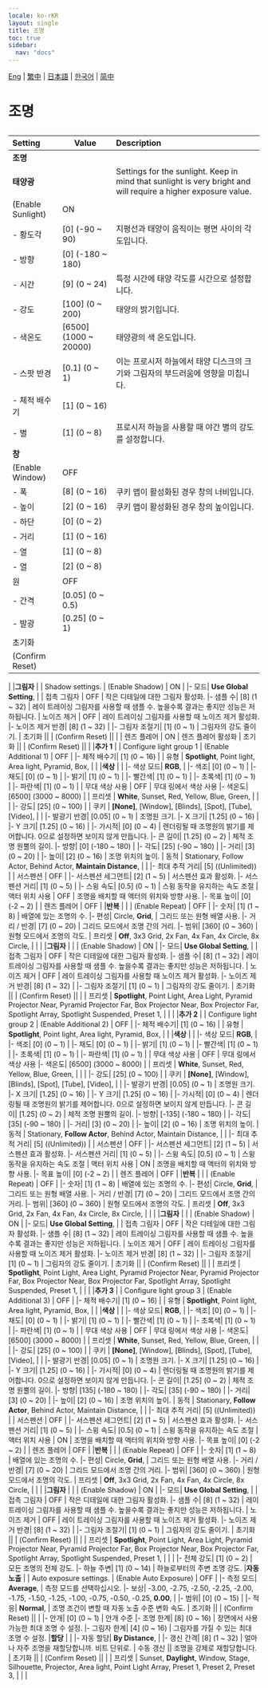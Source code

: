 ```yaml
---
locale: ko-rKR
layout: single
title: 조명
toc: true
sidebar:
  nav: "docs"
---
```

[Eng](/dancexr/menu/2025.4/scene/lighting.md) | [繁中](/tw/dancexr/menu/2025.4/scene/lighting.md) | [日本語](/jp/dancexr/menu/2025.4/scene/lighting.md) | [한국어](/kr/dancexr/menu/2025.4/scene/lighting.md) | [简中](/zh/dancexr/menu/2025.4/scene/lighting.md)
# 조명
## 
| Setting | Value | Description |
| :--- | --- | :--- |
|**조명** | | 
|**태양광** | | Settings for the sunlight. Keep in mind that sunlight is very bright and will require a higher exposure value.
| (Enable Sunlight) | ON | 
|- 황도각| [0] (-90 ~ 90) | 지평선과 태양이 움직이는 평면 사이의 각도입니다.
|- 방향| [0] (-180 ~ 180) | 
|- 시간| [9] (0 ~ 24) | 특정 시간에 태양 각도를 시간으로 설정합니다.
|- 강도| [100] (0 ~ 200) | 태양의 밝기입니다.
|- 색온도| [6500] (1000 ~ 20000) | 태양광의 색 온도입니다.
|- 스팟 반경| [0.1] (0 ~ 1) | 이는 프로시저 하늘에서 태양 디스크의 크기와 그림자의 부드러움에 영향을 미칩니다.
|- 체적 배수기| [1] (0 ~ 16) | 
|- 별| [1] (0 ~ 8) | 프로시저 하늘을 사용할 때 야간 별의 강도를 설정합니다.
|**창** | | 
| (Enable Window) | OFF | 
|- 폭| [8] (0 ~ 16) | 쿠키 맵이 활성화된 경우 창의 너비입니다.
|- 높이| [2] (0 ~ 16) | 쿠키 맵이 활성화된 경우 창의 높이입니다.
|- 하단| [0] (0 ~ 2) | 
|- 거리| [1] (0 ~ 16) | 
|- 열| [1] (0 ~ 8) | 
|- 열| [2] (0 ~ 8) | 
| 원 | OFF | 
|- 간격| [0.05] (0 ~ 0.5) | 
|- 발광| [0.25] (0 ~ 1) | 
| 초기화 || 
| (Confirm Reset) || 
|
|**그림자** | | Shadow settings.
| (Enable Shadow) | ON | 
|- 모드|  **Use Global Setting**,  | 
| 접촉 그림자 | OFF | 작은 디테일에 대한 그림자 활성화.
|- 샘플 수| [8] (1 ~ 32) | 레이 트레이싱 그림자를 사용할 때 샘플 수. 높을수록 결과는 좋지만 성능은 저하됩니다.
| 노이즈 제거 | OFF | 레이 트레이싱 그림자를 사용할 때 노이즈 제거 활성화.
|- 노이즈 제거 반경| [8] (1 ~ 32) | 
|- 그림자 조절기| [1] (0 ~ 1) | 그림자의 강도 줄이기.
| 초기화 || 
| (Confirm Reset) || 
|
| 렌즈 플레어 | ON | 렌즈 플레어 활성화
| 초기화 || 
| (Confirm Reset) || 
|
|**추가 1** | | Configure light group 1
| (Enable Additional 1) | OFF | 
|- 체적 배수기| [1] (0 ~ 16) | 
| 유형 |  **Spotlight**,  Point light,  Area light,  Pyramid,  Box,  |  |
|**색상** | | 
|- 색상 모드|  **RGB**,  | 
|- 색조| [0] (0 ~ 1) | 
|- 채도| [0] (0 ~ 1) | 
|- 밝기| [1] (0 ~ 1) | 
|- 빨간색| [1] (0 ~ 1) | 
|- 초록색| [1] (0 ~ 1) | 
|- 파란색| [1] (0 ~ 1) | 
| 무대 색상 사용 | OFF | 무대 링에서 색상 사용
|- 색온도| [6500] (3000 ~ 8000) | 
| 프리셋 |  **White**,  Sunset,  Red,  Yellow,  Blue,  Green,  |  |
|
|- 강도| [25] (0 ~ 100) | 
| 쿠키 |  **[None]**,  [Window],  [Blinds],  [Spot],  [Tube],  [Video],  |  |
|- 발광기 반경| [0.05] (0 ~ 1) | 조명원 크기.
|- X 크기| [1.25] (0 ~ 16) | 
|- Y 크기| [1.25] (0 ~ 16) | 
|- 가시적| [0] (0 ~ 4) | 렌더링될 때 조명원의 밝기를 제어합니다. 0으로 설정하면 보이지 않게 만듭니다.
|- 콘 길이| [1.25] (0 ~ 2) | 체적 조명 원뿔의 길이.
|- 방향| [0] (-180 ~ 180) | 
|- 각도| [25] (-90 ~ 180) | 
|- 거리| [3] (0 ~ 20) | 
|- 높이| [2] (0 ~ 16) | 조명 위치의 높이.
| 동적 |  Stationary,  Follow Actor,  Behind Actor,  **Maintain Distance**,  |  |
|- 최대 추적 거리| [5] ((Unlimited)) | 
| 서스펜션 | OFF | 
|- 서스펜션 세그먼트| [2] (1 ~ 5) | 서스펜션 효과 활성화.
|- 서스펜션 거리| [1] (0 ~ 5) | 
|- 스윙 속도| [0.5] (0 ~ 1) | 스윙 동작을 유지하는 속도 조절
| 액터 위치 사용 | OFF | 조명을 배치할 때 액터의 위치와 방향 사용.
|- 목표 높이| [0] (-2 ~ 2) | 
| 렌즈 플레어 | OFF | 
|**반복** | | 
| (Enable Repeat) | OFF | 
|- 숫자| [1] (1 ~ 8) | 배열에 있는 조명의 수.
|- 편성|  Circle,  **Grid**,  | 그리드 또는 원형 배열 사용.
|- 거리 / 반경| [7] (0 ~ 20) | 그리드 모드에서 조명 간의 거리.
|- 범위| [360] (0 ~ 360) | 원형 모드에서 조명의 각도.
| 프리셋 |  **Off**,  3x3 Grid,  2x Fan,  4x Fan,  4x Circle,  8x Circle,  |  |
|
|**그림자** | | 
| (Enable Shadow) | ON | 
|- 모드|  **Use Global Setting**,  | 
| 접촉 그림자 | OFF | 작은 디테일에 대한 그림자 활성화.
|- 샘플 수| [8] (1 ~ 32) | 레이 트레이싱 그림자를 사용할 때 샘플 수. 높을수록 결과는 좋지만 성능은 저하됩니다.
| 노이즈 제거 | OFF | 레이 트레이싱 그림자를 사용할 때 노이즈 제거 활성화.
|- 노이즈 제거 반경| [8] (1 ~ 32) | 
|- 그림자 조절기| [1] (0 ~ 1) | 그림자의 강도 줄이기.
| 초기화 || 
| (Confirm Reset) || 
|
| 프리셋 |  **Spotlight**,  Point Light,  Area Light,  Pyramid Projector Near,  Pyramid Projector Far,  Box Projector Near,  Box Projector Far,  Spotlight Array,  Spotlight Suspended,  Preset 1,  |  |
|
|**추가 2** | | Configure light group 2
| (Enable Additional 2) | OFF | 
|- 체적 배수기| [1] (0 ~ 16) | 
| 유형 |  **Spotlight**,  Point light,  Area light,  Pyramid,  Box,  |  |
|**색상** | | 
|- 색상 모드|  **RGB**,  | 
|- 색조| [0] (0 ~ 1) | 
|- 채도| [0] (0 ~ 1) | 
|- 밝기| [1] (0 ~ 1) | 
|- 빨간색| [1] (0 ~ 1) | 
|- 초록색| [1] (0 ~ 1) | 
|- 파란색| [1] (0 ~ 1) | 
| 무대 색상 사용 | OFF | 무대 링에서 색상 사용
|- 색온도| [6500] (3000 ~ 8000) | 
| 프리셋 |  **White**,  Sunset,  Red,  Yellow,  Blue,  Green,  |  |
|
|- 강도| [25] (0 ~ 100) | 
| 쿠키 |  **[None]**,  [Window],  [Blinds],  [Spot],  [Tube],  [Video],  |  |
|- 발광기 반경| [0.05] (0 ~ 1) | 조명원 크기.
|- X 크기| [1.25] (0 ~ 16) | 
|- Y 크기| [1.25] (0 ~ 16) | 
|- 가시적| [0] (0 ~ 4) | 렌더링될 때 조명원의 밝기를 제어합니다. 0으로 설정하면 보이지 않게 만듭니다.
|- 콘 길이| [1.25] (0 ~ 2) | 체적 조명 원뿔의 길이.
|- 방향| [-135] (-180 ~ 180) | 
|- 각도| [35] (-90 ~ 180) | 
|- 거리| [3] (0 ~ 20) | 
|- 높이| [2] (0 ~ 16) | 조명 위치의 높이.
| 동적 |  Stationary,  **Follow Actor**,  Behind Actor,  Maintain Distance,  |  |
|- 최대 추적 거리| [5] ((Unlimited)) | 
| 서스펜션 | OFF | 
|- 서스펜션 세그먼트| [2] (1 ~ 5) | 서스펜션 효과 활성화.
|- 서스펜션 거리| [1] (0 ~ 5) | 
|- 스윙 속도| [0.5] (0 ~ 1) | 스윙 동작을 유지하는 속도 조절
| 액터 위치 사용 | ON | 조명을 배치할 때 액터의 위치와 방향 사용.
|- 목표 높이| [0] (-2 ~ 2) | 
| 렌즈 플레어 | OFF | 
|**반복** | | 
| (Enable Repeat) | OFF | 
|- 숫자| [1] (1 ~ 8) | 배열에 있는 조명의 수.
|- 편성|  Circle,  **Grid**,  | 그리드 또는 원형 배열 사용.
|- 거리 / 반경| [7] (0 ~ 20) | 그리드 모드에서 조명 간의 거리.
|- 범위| [360] (0 ~ 360) | 원형 모드에서 조명의 각도.
| 프리셋 |  **Off**,  3x3 Grid,  2x Fan,  4x Fan,  4x Circle,  8x Circle,  |  |
|
|**그림자** | | 
| (Enable Shadow) | ON | 
|- 모드|  **Use Global Setting**,  | 
| 접촉 그림자 | OFF | 작은 디테일에 대한 그림자 활성화.
|- 샘플 수| [8] (1 ~ 32) | 레이 트레이싱 그림자를 사용할 때 샘플 수. 높을수록 결과는 좋지만 성능은 저하됩니다.
| 노이즈 제거 | OFF | 레이 트레이싱 그림자를 사용할 때 노이즈 제거 활성화.
|- 노이즈 제거 반경| [8] (1 ~ 32) | 
|- 그림자 조절기| [1] (0 ~ 1) | 그림자의 강도 줄이기.
| 초기화 || 
| (Confirm Reset) || 
|
| 프리셋 |  **Spotlight**,  Point Light,  Area Light,  Pyramid Projector Near,  Pyramid Projector Far,  Box Projector Near,  Box Projector Far,  Spotlight Array,  Spotlight Suspended,  Preset 1,  |  |
|
|**추가 3** | | Configure light group 3
| (Enable Additional 3) | OFF | 
|- 체적 배수기| [1] (0 ~ 16) | 
| 유형 |  **Spotlight**,  Point light,  Area light,  Pyramid,  Box,  |  |
|**색상** | | 
|- 색상 모드|  **RGB**,  | 
|- 색조| [0] (0 ~ 1) | 
|- 채도| [0] (0 ~ 1) | 
|- 밝기| [1] (0 ~ 1) | 
|- 빨간색| [1] (0 ~ 1) | 
|- 초록색| [1] (0 ~ 1) | 
|- 파란색| [1] (0 ~ 1) | 
| 무대 색상 사용 | OFF | 무대 링에서 색상 사용
|- 색온도| [6500] (3000 ~ 8000) | 
| 프리셋 |  **White**,  Sunset,  Red,  Yellow,  Blue,  Green,  |  |
|
|- 강도| [25] (0 ~ 100) | 
| 쿠키 |  **[None]**,  [Window],  [Blinds],  [Spot],  [Tube],  [Video],  |  |
|- 발광기 반경| [0.05] (0 ~ 1) | 조명원 크기.
|- X 크기| [1.25] (0 ~ 16) | 
|- Y 크기| [1.25] (0 ~ 16) | 
|- 가시적| [0] (0 ~ 4) | 렌더링될 때 조명원의 밝기를 제어합니다. 0으로 설정하면 보이지 않게 만듭니다.
|- 콘 길이| [1.25] (0 ~ 2) | 체적 조명 원뿔의 길이.
|- 방향| [135] (-180 ~ 180) | 
|- 각도| [35] (-90 ~ 180) | 
|- 거리| [3] (0 ~ 20) | 
|- 높이| [2] (0 ~ 16) | 조명 위치의 높이.
| 동적 |  Stationary,  **Follow Actor**,  Behind Actor,  Maintain Distance,  |  |
|- 최대 추적 거리| [5] ((Unlimited)) | 
| 서스펜션 | OFF | 
|- 서스펜션 세그먼트| [2] (1 ~ 5) | 서스펜션 효과 활성화.
|- 서스펜션 거리| [1] (0 ~ 5) | 
|- 스윙 속도| [0.5] (0 ~ 1) | 스윙 동작을 유지하는 속도 조절
| 액터 위치 사용 | ON | 조명을 배치할 때 액터의 위치와 방향 사용.
|- 목표 높이| [0] (-2 ~ 2) | 
| 렌즈 플레어 | OFF | 
|**반복** | | 
| (Enable Repeat) | OFF | 
|- 숫자| [1] (1 ~ 8) | 배열에 있는 조명의 수.
|- 편성|  Circle,  **Grid**,  | 그리드 또는 원형 배열 사용.
|- 거리 / 반경| [7] (0 ~ 20) | 그리드 모드에서 조명 간의 거리.
|- 범위| [360] (0 ~ 360) | 원형 모드에서 조명의 각도.
| 프리셋 |  **Off**,  3x3 Grid,  2x Fan,  4x Fan,  4x Circle,  8x Circle,  |  |
|
|**그림자** | | 
| (Enable Shadow) | ON | 
|- 모드|  **Use Global Setting**,  | 
| 접촉 그림자 | OFF | 작은 디테일에 대한 그림자 활성화.
|- 샘플 수| [8] (1 ~ 32) | 레이 트레이싱 그림자를 사용할 때 샘플 수. 높을수록 결과는 좋지만 성능은 저하됩니다.
| 노이즈 제거 | OFF | 레이 트레이싱 그림자를 사용할 때 노이즈 제거 활성화.
|- 노이즈 제거 반경| [8] (1 ~ 32) | 
|- 그림자 조절기| [1] (0 ~ 1) | 그림자의 강도 줄이기.
| 초기화 || 
| (Confirm Reset) || 
|
| 프리셋 |  **Spotlight**,  Point Light,  Area Light,  Pyramid Projector Near,  Pyramid Projector Far,  Box Projector Near,  Box Projector Far,  Spotlight Array,  Spotlight Suspended,  Preset 1,  |  |
|
|- 전체 강도| [1] (0 ~ 2) | 모든 조명의 전체 강도.
|- 하늘 주변| [1] (0 ~ 14) | 하늘로부터의 주변 조명 강도.
|**자동 노출** | | Auto exposure settings.
| (Enable Auto Exposure) | OFF | 
|- 측정 모드|  **Average**,  | 측정 모드를 선택하십시오.
|- 보상|  -3.00,  -2.75,  -2.50,  -2.25,  -2.00,  -1.75,  -1.50,  -1.25,  -1.00,  -0.75,  -0.50,  -0.25,  **0.00**,  | 
|- 범위| [0] (0 ~ 15) | 
|- 적응|  **Normal**,  | 조명 조건이 변할 때 자동 노출 수준 변화 속도.
| 초기화 || 
| (Confirm Reset) || 
|
|- 안개| [0] (0 ~ 1) | 안개 수준
|- 조명 한계| [8] (0 ~ 16) | 장면에서 사용 가능한 최대 조명 수 설정.
|- 그림자 한계| [4] (0 ~ 16) | 그림자를 가질 수 있는 최대 조명 수 설정.
|**할당** | | 
|- 자동 할당|  **By Distance**,  | 
|- 갱신 간격| [8] (1 ~ 32) | 얼마나 자주 조명을 재할당합니까. 비트 단위로.
| 수동 갱신 || 조명을 강제로 재할당합니다.
| 초기화 || 
| (Confirm Reset) || 
|
| 프리셋 |  Sunset,  **Daylight**,  Window,  Stage,  Silhouette,  Projector,  Area light,  Point Light Array,  Preset 1,  Preset 2,  Preset 3,  |  |
|
